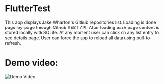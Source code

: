 # FlutterTest
This app displays Jake Wharton's Github repositories list.
Loading is done page-by-page through Github REST API. After loading each page content is
stored locally with SQLite. At any moment user can click on any list entry to see details page.
User can force the app to reload all data using pull-to-refresh.

# Demo video:

![Demo Video](demo/demo.gif)